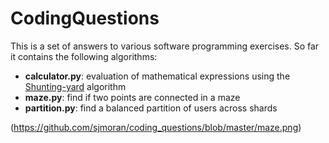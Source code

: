 # CodingQuestions
This is a set of answers to various software programming exercises. So far it contains the following algorithms:

* **calculator.py**: evaluation of mathematical expressions using the [Shunting-yard](https://en.wikipedia.org/wiki/Shunting-yard_algorithm) algorithm
* **maze.py**: find if two points are connected in a maze
* **partition.py**: find a balanced partition of users across shards

(https://github.com/sjmoran/coding_questions/blob/master/maze.png)
